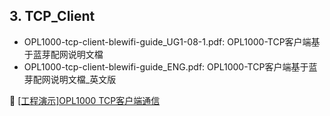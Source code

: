 ## 3. TCP_Client  
- OPL1000-tcp-client-blewifi-guide_UG1-08-1.pdf: OPL1000-TCP客户端基于蓝芽配网说明文檔  
- OPL1000-tcp-client-blewifi-guide_ENG.pdf: OPL1000-TCP客户端基于蓝芽配网说明文檔_英文版  

:book: [[工程演示]OPL1000 TCP客户端通信](https://github.com/Opulinks-Tech/OPL1000A2-SDK/tree/master/Demo/TCP_Client)  
